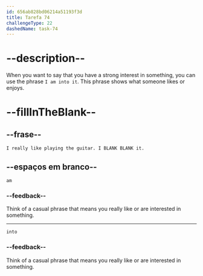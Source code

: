 ```yaml
---
id: 656ab828bd06214a51193f3d
title: Tarefa 74
challengeType: 22
dashedName: task-74
---
```


# --description--

When you want to say that you have a strong interest in something, you can use the phrase `I am into it`. This phrase shows what someone likes or enjoys.

# --fillInTheBlank--

## --frase--

`I really like playing the guitar. I BLANK BLANK it.`

## --espaços em branco--

`am`

### --feedback--

Think of a casual phrase that means you really like or are interested in something.

---

`into`

### --feedback--

Think of a casual phrase that means you really like or are interested in something.
